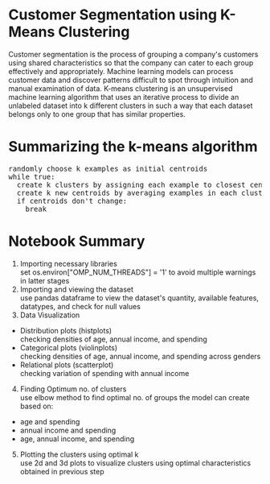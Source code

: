 # Customer Segmentation using K-Means Clustering

Customer segmentation is the process of grouping a company's customers using shared characteristics so that the company can cater to each group effectively and appropriately. Machine learning models can process customer data and discover patterns difficult to spot through intuition and manual examination of data. K-means clustering is an unsupervised machine learning algorithm that uses an iterative process to divide an unlabeled dataset into k different clusters in such a way that each dataset belongs only to one group that has similar properties.

# Summarizing the k-means algorithm

<pre>
randomly choose k examples as initial centroids
while true:
  create k clusters by assigning each example to closest centroid
  create k new centroids by averaging examples in each cluster
  if centroids don't change:
    break
</pre>

# Notebook Summary

1. Importing necessary libraries
<br>set os.environ["OMP_NUM_THREADS"] = '1' to avoid multiple warnings in latter stages
2. Importing and viewing the dataset
<br>use pandas dataframe to view the dataset's quantity, available features, datatypes, and check for null values
3. Data Visualization
- Distribution plots (histplots)
<br>checking densities of age, annual income, and spending
- Categorical plots (violinplots)
<br>checking densities of age, annual income, and spending across genders
- Relational plots (scatterplot)
<br>checking variation of spending with annual income
4. Finding Optimum no. of clusters
<br>use elbow method to find optimal no. of groups the model can create based on:
- age and spending
- annual income and spending
- age, annual income, and spending
5. Plotting the clusters using optimal k
<br>use 2d and 3d plots to visualize clusters using optimal characteristics obtained in previous step

